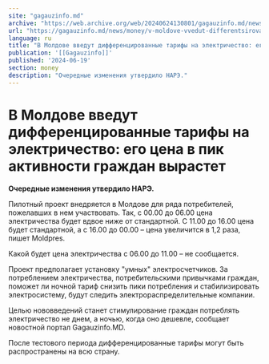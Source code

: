 ```yaml
---
site: "gagauzinfo.md"
archive: "https://web.archive.org/web/20240624130801/gagauzinfo.md/news/money/v-moldove-vvedut-differentsirovannie-tarifi-na-elektrichestvo-ego-tsena-v-pik-aktivnosti-grazhdan-virastet"
url: "https://gagauzinfo.md/news/money/v-moldove-vvedut-differentsirovannie-tarifi-na-elektrichestvo-ego-tsena-v-pik-aktivnosti-grazhdan-virastet"
language: ru
title: "В Молдове введут дифференцированные тарифы на электричество: его цена в пик активности граждан вырастет"
publication: '[[Gagauzinfo]]'
published: '2024-06-19'
section: money
description: "Очередные изменения утвердило НАРЭ."
---
```


# В Молдове введут дифференцированные тарифы на электричество: его цена в пик активности граждан вырастет

**Очередные изменения утвердило НАРЭ.**

Пилотный проект внедряется в Молдове для ряда потребителей, пожелавших в нем участвовать. Так, с 00.00 до 06.00 цена электричества будет вдвое ниже от стандартной. С 11.00 до 16.00 цена будет стандартной, а с 16.00 до 00.00 – цена увеличится в 1,2 раза, пишет Moldpres.

Какой будет цена электричества с 06.00 до 11.00 – не сообщается.

Проект предполагает установку "умных" электросчетчиков. За потреблением электричества, потребительскими привычками граждан, поможет ли ночной тариф снизить пики потребления и стабилизировать электросистему, будут следить электрораспределительные компании.

Целью нововведений станет стимулирование граждан потреблять электричество не днем, а ночью, когда оно дешевле, сообщает новостной портал Gagauzinfo.MD.

После тестового периода дифференцированные тарифы могут быть распространены на всю страну.
